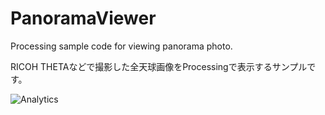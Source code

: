 # PanoramaViewer
Processing sample code for viewing panorama photo.

RICOH THETAなどで撮影した全天球画像をProcessingで表示するサンプルです。

![Analytics](https://ga-beacon.appspot.com/UA-73311422-5/panorama-viewer)


